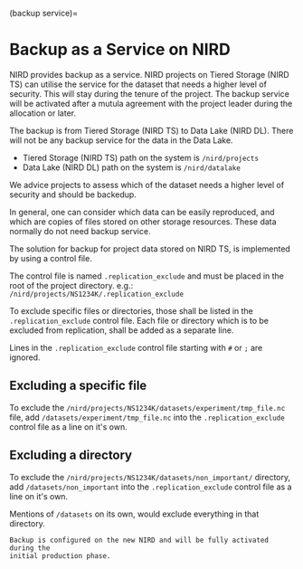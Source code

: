 (backup service)=



# Backup as a Service on NIRD

NIRD provides backup as a service. NIRD projects on Tiered Storage (NIRD TS)
can utilise the service for the dataset that needs a higher level of security.
This will stay during the tenure of the project. The backup service will be 
activated after a mutula agreement with the project leader during the allocation or later.

The backup is from Tiered Storage (NIRD TS) to Data Lake (NIRD DL).
There will not be any backup service for the data in the Data Lake.

- Tiered Storage (NIRD TS) path on the system is `/nird/projects`
- Data Lake (NIRD DL) path on the system is `/nird/datalake`

We advice projects to assess which of the dataset needs a higher level of 
security and should be backedup.

In general, one can consider which data can be easily reproduced, and which 
are copies of files stored on other storage resources. These data normally 
do not need backup service.

The solution for backup for project data stored on NIRD TS, 
is implemented by using a control file.

The control file is named `.replication_exclude` and must be placed in the
root of the project directory.
 e.g.: `/nird/projects/NS1234K/.replication_exclude`

To exclude specific files or directories, those shall be listed in the
`.replication_exclude` control file. Each file or directory which is to be
excluded from replication, shall be added as a separate line.

Lines in the `.replication_exclude` control file starting with `#` or `;` are
ignored.

## Excluding a specific file

To exclude the `/nird/projects/NS1234K/datasets/experiment/tmp_file.nc` file,
add `/datasets/experiment/tmp_file.nc` into the `.replication_exclude` control
file as a line on it's own.


## Excluding a directory

To exclude the `/nird/projects/NS1234K/datasets/non_important/` directory,
add `/datasets/non_important` into the `.replication_exclude` control file
as a line on it's own.

Mentions of `/datasets` on its own, would exclude everything in that directory.

```{note}
Backup is configured on the new NIRD and will be fully activated during the 
initial production phase.

```

